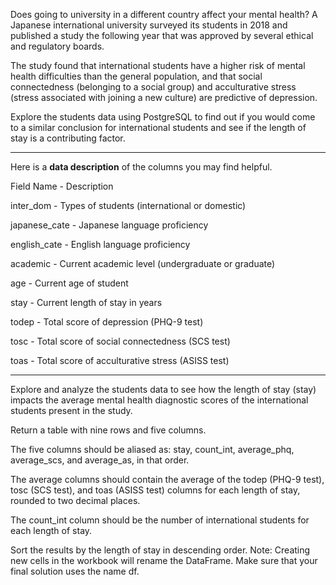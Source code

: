 Does going to university in a different country affect your mental health? A Japanese international university surveyed its students in 2018 and published a study the following year that was approved by several ethical and regulatory boards.

The study found that international students have a higher risk of mental health difficulties than the general population, and that social connectedness (belonging to a social group) and acculturative stress (stress associated with joining a new culture) are predictive of depression.

Explore the students data using PostgreSQL to find out if you would come to a similar conclusion for international students and see if the length of stay is a contributing factor.

---

Here is a **data description** of the columns you may find helpful.

Field Name -	Description

inter_dom -	Types of students (international or domestic)

japanese_cate -	Japanese language proficiency

english_cate -	English language proficiency

academic -	Current academic level (undergraduate or graduate)

age -	Current age of student

stay -	Current length of stay in years

todep -	Total score of depression (PHQ-9 test)

tosc -	Total score of social connectedness (SCS test)

toas -	Total score of acculturative stress (ASISS test)

---

Explore and analyze the students data to see how the length of stay (stay) impacts the average mental health diagnostic scores of the international students present in the study.

Return a table with nine rows and five columns.

The five columns should be aliased as: stay, count_int, average_phq, average_scs, and average_as, in that order.

The average columns should contain the average of the todep (PHQ-9 test), tosc (SCS test), and toas (ASISS test) columns for each length of stay, rounded to two decimal places.

The count_int column should be the number of international students for each length of stay.

Sort the results by the length of stay in descending order.
Note: Creating new cells in the workbook will rename the DataFrame. Make sure that your final solution uses the name df.

